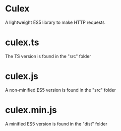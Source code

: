 # Culex
A lightweight ES5 library to make HTTP requests

# culex.ts
The TS version is found in the "src" folder

# culex.js
A non-minified ES5 version is found in the "src" folder

# culex.min.js
A minified ES5 version is found in the "dist" folder
